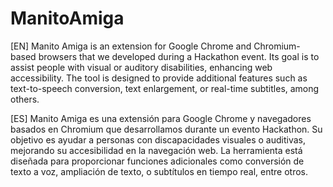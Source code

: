 # ManitoAmiga
[EN]
Manito Amiga is an extension for Google Chrome and Chromium-based browsers that we developed during a Hackathon event. Its goal is to assist people with visual or auditory disabilities, enhancing web accessibility. The tool is designed to provide additional features such as text-to-speech conversion, text enlargement, or real-time subtitles, among others.

[ES]
Manito Amiga es una extensión para Google Chrome y navegadores basados en Chromium que desarrollamos durante un evento Hackathon. Su objetivo es ayudar a personas con discapacidades visuales o auditivas, mejorando su accesibilidad en la navegación web. La herramienta está diseñada para proporcionar funciones adicionales como conversión de texto a voz, ampliación de texto, o subtítulos en tiempo real, entre otros.
